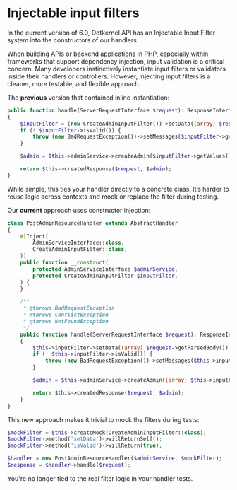 # Injectable input filters

In the current version of 6.0, Dotkernel API has an Injectable Input Filter system into the constructors of our handlers.

When building APIs or backend applications in PHP, especially within frameworks that support dependency injection, input validation is a critical concern.
Many developers instinctively instantiate input filters or validators inside their handlers or controllers.
However, injecting input filters is a cleaner, more testable, and flexible approach.

The **previous** version that contained inline instantiation:

```php
public function handle(ServerRequestInterface $request): ResponseInterface
{
    $inputFilter = (new CreateAdminInputFilter())->setData((array) $request->getParsedBody());
    if (! $inputFilter->isValid()) {
        throw (new BadRequestException())->setMessages($inputFilter->getMessages());
    }

    $admin = $this->adminService->createAdmin($inputFilter->getValues());

    return $this->createdResponse($request, $admin);
}
```

While simple, this ties your handler directly to a concrete class. It’s harder to reuse logic across contexts and mock or replace the filter during testing.

Our **current** approach uses constructor injection:

```php
class PostAdminResourceHandler extends AbstractHandler
{
    #[Inject(
        AdminServiceInterface::class,
        CreateAdminInputFilter::class,
    )]
    public function __construct(
        protected AdminServiceInterface $adminService,
        protected CreateAdminInputFilter $inputFilter,
    ) {
    }

    /**
     * @throws BadRequestException
     * @throws ConflictException
     * @throws NotFoundException
     */
    public function handle(ServerRequestInterface $request): ResponseInterface
    {
        $this->inputFilter->setData((array) $request->getParsedBody());
        if (! $this->inputFilter->isValid()) {
            throw (new BadRequestException())->setMessages($this->inputFilter->getMessages());
        }

        $admin = $this->adminService->createAdmin((array) $this->inputFilter->getValues());

        return $this->createdResponse($request, $admin);
    }
}
```

This new approach makes it trivial to mock the filters during tests:

```php
$mockFilter = $this->createMock(CreateAdminInputFilter::class);
$mockFilter->method('setData')->willReturnSelf();
$mockFilter->method('isValid')->willReturn(true);

$handler = new PostAdminResourceHandler($adminService, $mockFilter);
$response = $handler->handle($request);
```

You're no longer tied to the real filter logic in your handler tests.
